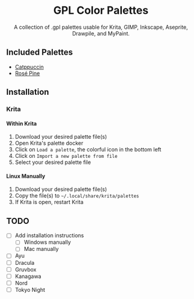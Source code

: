 <h1 align="center">GPL Color Palettes</h1>
<p align="center">A collection of .gpl palettes usable for Krita, GIMP, Inkscape, Aseprite, Drawpile, and MyPaint.</p>

## Included Palettes

- [Catppuccin](https://catppuccin.com/)
- [Rosé Pine](https://rosepinetheme.com/)

## Installation

### Krita

#### Within Krita

1. Download your desired palette file(s)
2. Open Krita's palette docker
3. Click on `Load a palette`, the colorful icon in the bottom left
4. Click on `Import a new palette from file`
5. Select your desired palette file

#### Linux Manually

1. Download your desired palette file(s)
2. Copy the file(s) to `~/.local/share/krita/palettes`
3. If Krita is open, restart Krita

## TODO

- [ ] Add installation instructions
  - [ ] Windows manually
  - [ ] Mac manually
- [ ] Ayu
- [ ] Dracula
- [ ] Gruvbox
- [ ] Kanagawa
- [ ] Nord
- [ ] Tokyo Night
